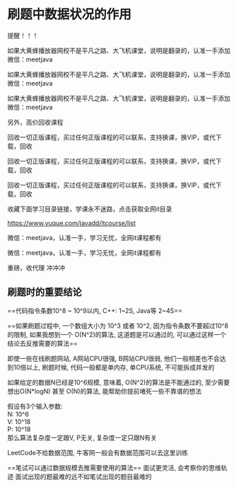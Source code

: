# 刷题中数据状况的作用



提醒！！！ 

如果大黄蜂播放器网校不是平凡之路、大飞机课堂，说明是翻录的，认准一手添加微信：meetjava 

如果大黄蜂播放器网校不是平凡之路、大飞机课堂，说明是翻录的，认准一手添加微信：meetjava 

如果大黄蜂播放器网校不是平凡之路、大飞机课堂，说明是翻录的，认准一手添加微信：meetjava 

另外，高价回收课程 

回收一切正版课程，买过任何正版课程的可以联系，支持换课，换VIP，或代下载，回收 

回收一切正版课程，买过任何正版课程的可以联系，支持换课，换VIP，或代下载，回收 

回收一切正版课程，买过任何正版课程的可以联系，支持换课，换VIP，或代下载，回收 

收藏下面学习目录链接，学课永不迷路，点击获取全网it目录 

https://www.yuque.com/javadd/itcourse/list 

微信：meetjava，认准一手，学习无忧，全网it课程都有 

微信：meetjava，认准一手，学习无忧，全网it课程都有 

重磅，收代理 冲冲冲 



## 刷题时的重要结论

==代码指令条数10^8 ~ 10^9以内, C++: 1~2S,  Java等 2~4S==


 ==如果刷题过程中, 一个数组大小为 10^3 或者 10^2, 因为指令条数不要超过10^8的限制, 如果我想到一个 O(N^2)的算法, 这道题是可以通过的, 可以通过这样一个结论去反推需要的算法==

 即使一些在线刷题网站, A网站CPU很强, B网站CPU很弱, 他们一般相差也不会达到10倍以上, 刷题时候, 代码一般都是单内存, 单CPU系统, 不可能拆成并发的

 如果给定的数据N已经是10^6规模, 意味着, O(N^2)的算法是不能通过的, 至少需要想出O(N\*logN) 甚至 O(N)的算法, 能帮助你提前堵死一些不靠谱的想法

 假设有3个输入参数:   
 N: 10^6  
 V: 10^18  
 P: 10^18  
 那么算法复杂度一定跟V, P无关, 复杂度一定只跟N有关

 LeetCode不给数据范围, 牛客网一般会有数据范围可以去这里训练

==笔试可以通过数据规模去推需要使用的算法==
面试更灵活, 会考察你的思维轨迹
面试出现的题最难的远不如笔试出现的题目最难的